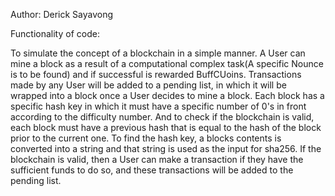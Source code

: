 Author: Derick Sayavong

Functionality of code:

To simulate the concept of a blockchain in a simple manner. A User can mine a block as a result of a computational complex task(A specific Nounce is to be found) and if successful is rewarded BuffCUoins. Transactions made by any User will be added to a pending list, in which it will be wrapped into a block once a User decides to mine a block. Each block has a specific hash key in which it must have a specific number of 0's in front according to the difficulty number. And to check if the blockchain is valid, each block must have a previous hash that is equal to the hash of the block prior to the current one. To find the hash key, a blocks contents is converted into a string and that string is used as the input for sha256. If the blockchain is valid, then a User can make a transaction if they have the sufficient funds to do so, and these transactions will be added to the pending list.
